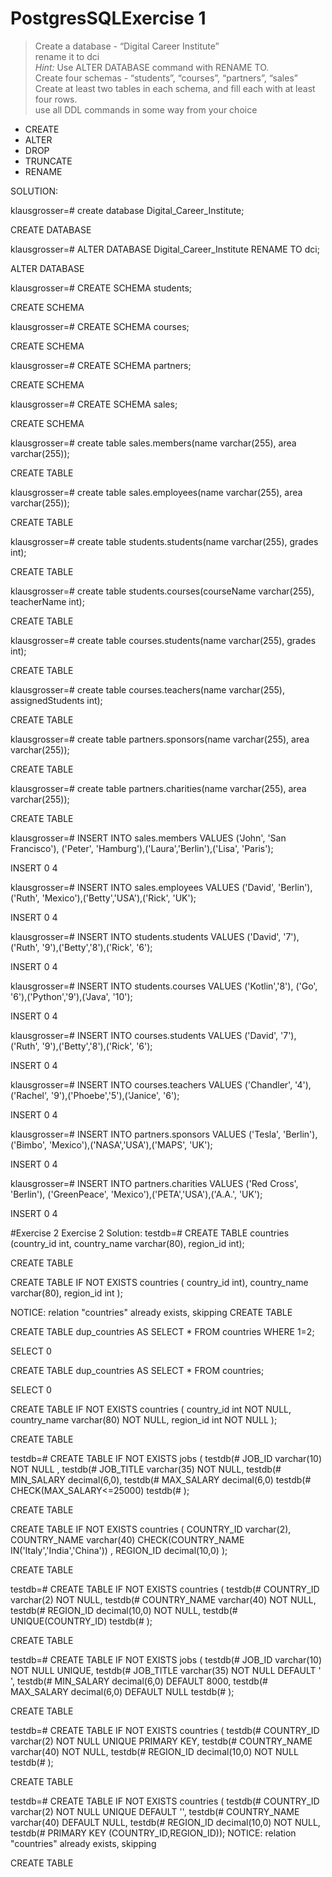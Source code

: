 # PostgresSQLExercise 1
> Create a database - “Digital Career Institute”  
> rename it to dci  
> _Hint:_ Use ALTER DATABASE command with RENAME TO.  
> Create four schemas - “students”, “courses”, “partners”, “sales”  
> Create at least two tables in each schema, and fill each with at least four rows.  
> use all DDL commands in some way from your choice

-   CREATE
-   ALTER
-   DROP
-   TRUNCATE
-   RENAME

SOLUTION:

klausgrosser=# create database Digital_Career_Institute;

CREATE DATABASE

klausgrosser=# ALTER DATABASE Digital_Career_Institute RENAME TO dci;

ALTER DATABASE

klausgrosser=# CREATE SCHEMA students;

CREATE SCHEMA

klausgrosser=# CREATE SCHEMA courses;

CREATE SCHEMA

klausgrosser=# CREATE SCHEMA partners;

CREATE SCHEMA

klausgrosser=# CREATE SCHEMA sales;

CREATE SCHEMA

klausgrosser=# create table sales.members(name varchar(255), area varchar(255));        

CREATE TABLE

klausgrosser=# create table sales.employees(name varchar(255), area varchar(255));

CREATE TABLE

klausgrosser=# create table students.students(name varchar(255), grades int);

CREATE TABLE

klausgrosser=# create table students.courses(courseName varchar(255), teacherName int);

CREATE TABLE

klausgrosser=# create table courses.students(name varchar(255), grades int);

CREATE TABLE

klausgrosser=# create table courses.teachers(name varchar(255), assignedStudents int);

CREATE TABLE

klausgrosser=# create table partners.sponsors(name varchar(255), area varchar(255));

CREATE TABLE

klausgrosser=# create table partners.charities(name varchar(255), area varchar(255));

CREATE TABLE

klausgrosser=# INSERT INTO sales.members VALUES ('John', 'San Francisco'), ('Peter', 'Hamburg'),('Laura','Berlin'),('Lisa', 'Paris');

INSERT 0 4

klausgrosser=# INSERT INTO sales.employees VALUES ('David', 'Berlin'), ('Ruth', 'Mexico'),('Betty','USA'),('Rick', 'UK');

INSERT 0 4

klausgrosser=# INSERT INTO students.students VALUES ('David', '7'), ('Ruth', '9'),('Betty','8'),('Rick', '6');

INSERT 0 4

klausgrosser=# INSERT INTO students.courses VALUES ('Kotlin','8'), ('Go', '6'),('Python','9'),('Java', '10');     

INSERT 0 4

klausgrosser=# INSERT INTO courses.students VALUES ('David', '7'), ('Ruth', '9'),('Betty','8'),('Rick', '6');       

INSERT 0 4

klausgrosser=# INSERT INTO courses.teachers VALUES ('Chandler', '4'), ('Rachel', '9'),('Phoebe','5'),('Janice', '6'); 

INSERT 0 4

klausgrosser=# INSERT INTO partners.sponsors VALUES ('Tesla', 'Berlin'), ('Bimbo', 'Mexico'),('NASA','USA'),('MAPS', 'UK');

INSERT 0 4

klausgrosser=# INSERT INTO partners.charities VALUES ('Red Cross', 'Berlin'), ('GreenPeace', 'Mexico'),('PETA','USA'),('A.A.', 'UK');

INSERT 0 4

#Exercise 2
Exercise 2 Solution:
testdb=# CREATE TABLE countries (country_id int, country_name varchar(80), region_id int);

CREATE TABLE

CREATE TABLE IF NOT EXISTS countries ( 
country_id int),
country_name varchar(80),
region_id int
);

NOTICE:  relation "countries" already exists, skipping
CREATE TABLE


CREATE TABLE dup_countries AS SELECT * FROM countries WHERE 1=2;

SELECT 0

CREATE TABLE dup_countries AS SELECT * FROM countries;

SELECT 0

CREATE TABLE IF NOT EXISTS countries ( 
country_id int NOT NULL,
country_name varchar(80) NOT NULL,
region_id int NOT NULL
);

CREATE TABLE

testdb=# CREATE TABLE IF NOT EXISTS jobs ( 
testdb(# JOB_ID varchar(10) NOT NULL , 
testdb(# JOB_TITLE varchar(35) NOT NULL, 
testdb(# MIN_SALARY decimal(6,0), 
testdb(# MAX_SALARY decimal(6,0) 
testdb(# CHECK(MAX_SALARY<=25000)
testdb(# );

CREATE TABLE

CREATE TABLE IF NOT EXISTS countries ( 
COUNTRY_ID varchar(2),
COUNTRY_NAME varchar(40)
CHECK(COUNTRY_NAME IN('Italy','India','China')) ,
REGION_ID decimal(10,0)
);

CREATE TABLE

testdb=# CREATE TABLE IF NOT EXISTS countries ( 
testdb(# COUNTRY_ID varchar(2) NOT NULL,
testdb(# COUNTRY_NAME varchar(40) NOT NULL,
testdb(# REGION_ID decimal(10,0) NOT NULL,
testdb(# UNIQUE(COUNTRY_ID)
testdb(# );

CREATE TABLE

testdb=# CREATE TABLE IF NOT EXISTS jobs ( 
testdb(# JOB_ID varchar(10) NOT NULL UNIQUE, 
testdb(# JOB_TITLE varchar(35) NOT NULL DEFAULT ' ', 
testdb(# MIN_SALARY decimal(6,0) DEFAULT 8000, 
testdb(# MAX_SALARY decimal(6,0) DEFAULT NULL
testdb(# );

CREATE TABLE

testdb=# CREATE TABLE IF NOT EXISTS countries ( 
testdb(# COUNTRY_ID varchar(2) NOT NULL UNIQUE PRIMARY KEY,
testdb(# COUNTRY_NAME varchar(40) NOT NULL,
testdb(# REGION_ID decimal(10,0) NOT NULL
testdb(# );

CREATE TABLE

testdb=# CREATE TABLE IF NOT EXISTS countries (
testdb(# COUNTRY_ID varchar(2) NOT NULL UNIQUE DEFAULT '',
testdb(# COUNTRY_NAME varchar(40) DEFAULT NULL,
testdb(# REGION_ID decimal(10,0) NOT NULL,
testdb(# PRIMARY KEY (COUNTRY_ID,REGION_ID));
NOTICE:  relation "countries" already exists, skipping

CREATE TABLE



